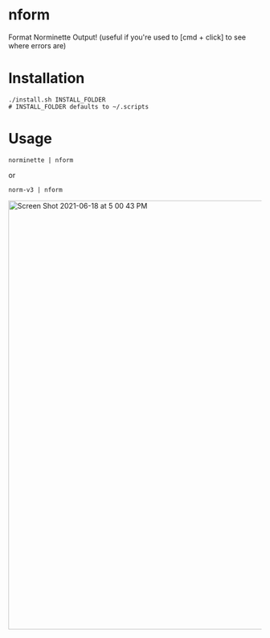# nform
Format Norminette Output!
(useful if you're used to [cmd + click] to see where errors are)

# Installation
    ./install.sh INSTALL_FOLDER
    # INSTALL_FOLDER defaults to ~/.scripts

# Usage
    norminette | nform
 
 or

    norm-v3 | nform
<img width="852" alt="Screen Shot 2021-06-18 at 5 00 43 PM" src="https://user-images.githubusercontent.com/59098347/122588751-5ca54800-d057-11eb-96e6-153b69085eab.png">
